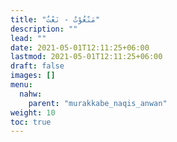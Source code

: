 ```yaml
---
title: "مَنْعُوْتٌ - نَعْتٌ"
description: ""
lead: ""
date: 2021-05-01T12:11:25+06:00
lastmod: 2021-05-01T12:11:25+06:00
draft: false
images: []
menu: 
  nahw:
    parent: "murakkabe_naqis_anwan"
weight: 10
toc: true
---
```



